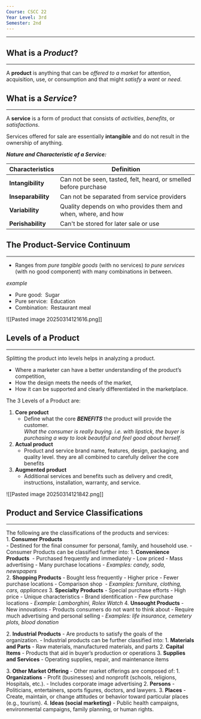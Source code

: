 ```yaml
---
Course: CSCC 22
Year Level: 3rd
Semester: 2nd
---
```

---

## What is a ***Product***?
---
A **product** is anything that can be *offered to a market* for attention, acquisition, use, or consumption and that might *satisfy* a *want* or *need*.

## What is a ***Service***?
---

A **service** is a form of product that consists of *activities*, *benefits*, or *satisfactions*.

Services offered for sale are essentially **intangible** and do not result in the ownership of anything.

***Nature and Characteristic of a Service:***  

| Characteristics    | Definition                                                       |
| ------------------ | ---------------------------------------------------------------- |
| **Intangibility**  | Can not be seen, tasted, felt, heard, or smelled before purchase |
| **Inseparability** | Can not be separated from service providers                      |
| **Variability**    | Quality depends on who provides them and when, where, and how    |
| **Perishability**  | Can't be stored for later sale or use                            |

## The Product-Service Continuum
---
- Ranges from *pure tangible goods* (with no services) *to pure services* (with no good component) with many combinations in between.

*example*
- Pure good:  Sugar
- Pure service:  Education
- Combination:  Restaurant meal

![[Pasted image 20250314121616.png]]

## Levels of a Product
---
Splitting the product into levels helps in analyzing a product. 
- Where a marketer can have a better understanding of the product’s competition,
- How the design meets the needs of the market,
- How it can be supported and clearly differentiated in the marketplace.

The 3 Levels of a Product are:
1. **Core product**
	- Define what the core ***BENEFITS*** the product will provide the customer.  
*What the consumer is really buying. i.e. with lipstick, the buyer is purchasing a way to look beautiful and feel good about herself.*
2. **Actual product**
	- Product and service brand name, features, design, packaging, and quality level. they are all combined to carefully deliver the core benefits
3. **Augmented product**
	- Additional services and benefits such as delivery and credit, instructions, installation, warranty, and service.

![[Pasted image 20250314121842.png]]

## Product and Service Classifications
---

The following are the classifications of the products and services:  
1. **Consumer Products**  
	- Destined for the final consumer for personal, family, and household use.
	- Consumer Products can be classified further into:
	1. **Convenience Products** 
		- Purchased frequently and immediately
		- Low priced
		- Mass advertising
		- Many purchase locations
		- *Examples: candy, soda, newspapers*  
	2. **Shopping Products**
		- Bought less frequently
		- Higher price
		- Fewer purchase locations
		- Comparison shop 
		- *Examples: furniture, clothing, cars, appliances*
	3. **Specialty Products**
		- Special purchase efforts
		- High price
		- Unique characteristics
		- Brand identification
		- Few purchase locations
		- *Example: Lamborghini, Rolex Watch*
	4. **Unsought Products**
		- New innovations
		- Products consumers do not want to think about
		- Require much advertising and personal selling
		- *Examples: life insurance, cemetery plots, blood donation*

2. **Industrial Products**
	- Are products to satisfy the goals of the organization.
	- Industrial products can be further classified into:
		1. **Materials and Parts**
			- Raw materials, manufactured materials, and parts
		2. **Capital Items**
			- Products that aid in buyer’s production or operations
		3. **Supplies and Services**
			- Operating supplies, repair, and maintenance items
	
3. **Other Market Offering**
	- Other market offerings are composed of:
		1. **Organizations**
			- Profit (businesses) and nonprofit (schools, religions, Hospitals, etc.).
			- Includes corporate image advertising
		2. **Persons**
			- Politicians, entertainers, sports figures, doctors, and lawyers.
		3. **Places**
			- Create, maintain, or change attitudes or behavior toward particular places (e.g., tourism).
		4. **Ideas (social marketing)**
			- Public health campaigns, environmental campaigns, family planning, or human rights.

